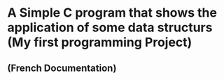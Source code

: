 # A Simple C program that shows the application of some data structurs (My first programming Project)
## (French Documentation)

